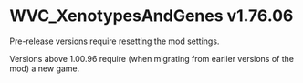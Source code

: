 # WVC_XenotypesAndGenes v1.76.06
 
Pre-release versions require resetting the mod settings.

Versions above 1.00.96 require (when migrating from earlier versions of the mod) a new game.